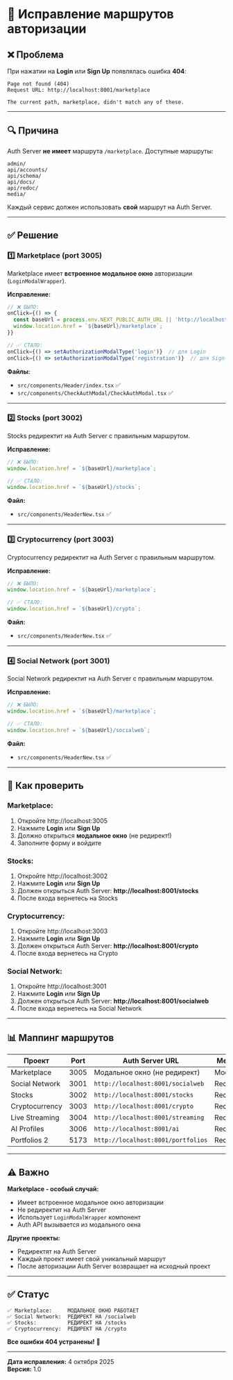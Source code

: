 # 🔐 Исправление маршрутов авторизации

## ❌ Проблема

При нажатии на **Login** или **Sign Up** появлялась ошибка **404**:

```
Page not found (404)
Request URL: http://localhost:8001/marketplace

The current path, marketplace, didn't match any of these.
```

---

## 🔍 Причина

Auth Server **не имеет** маршрута `/marketplace`. Доступные маршруты:

```
admin/
api/accounts/
api/schema/
api/docs/
api/redoc/
media/
```

Каждый сервис должен использовать **свой** маршрут на Auth Server.

---

## ✅ Решение

### 1️⃣ **Marketplace (port 3005)**

Marketplace имеет **встроенное модальное окно** авторизации (`LoginModalWrapper`).

**Исправление:**
```typescript
// ❌ БЫЛО:
onClick={() => {
  const baseUrl = process.env.NEXT_PUBLIC_AUTH_URL || 'http://localhost:8001';
  window.location.href = `${baseUrl}/marketplace`;
}}

// ✅ СТАЛО:
onClick={() => setAuthorizationModalType('login')}  // для Login
onClick={() => setAuthorizationModalType('registration')}  // для Sign Up
```

**Файлы:**
- `src/components/Header/index.tsx` ✅
- `src/components/CheckAuthModal/CheckAuthModal.tsx` ✅

---

### 2️⃣ **Stocks (port 3002)**

Stocks редиректит на Auth Server с правильным маршрутом.

**Исправление:**
```typescript
// ❌ БЫЛО:
window.location.href = `${baseUrl}/marketplace`;

// ✅ СТАЛО:
window.location.href = `${baseUrl}/stocks`;
```

**Файл:**
- `src/components/HeaderNew.tsx` ✅

---

### 3️⃣ **Cryptocurrency (port 3003)**

Cryptocurrency редиректит на Auth Server с правильным маршрутом.

**Исправление:**
```typescript
// ❌ БЫЛО:
window.location.href = `${baseUrl}/marketplace`;

// ✅ СТАЛО:
window.location.href = `${baseUrl}/crypto`;
```

**Файл:**
- `src/components/HeaderNew.tsx` ✅

---

### 4️⃣ **Social Network (port 3001)**

Social Network редиректит на Auth Server с правильным маршрутом.

**Исправление:**
```typescript
// ❌ БЫЛО:
window.location.href = `${baseUrl}/marketplace`;

// ✅ СТАЛО:
window.location.href = `${baseUrl}/socialweb`;
```

**Файл:**
- `src/components/HeaderNew.tsx` ✅

---

## 🧪 Как проверить

### Marketplace:
1. Откройте http://localhost:3005
2. Нажмите **Login** или **Sign Up**
3. Должно открыться **модальное окно** (не редирект!)
4. Заполните форму и войдите

### Stocks:
1. Откройте http://localhost:3002
2. Нажмите **Login** или **Sign Up**
3. Должен открыться Auth Server: **http://localhost:8001/stocks**
4. После входа вернетесь на Stocks

### Cryptocurrency:
1. Откройте http://localhost:3003
2. Нажмите **Login** или **Sign Up**
3. Должен открыться Auth Server: **http://localhost:8001/crypto**
4. После входа вернетесь на Crypto

### Social Network:
1. Откройте http://localhost:3001
2. Нажмите **Login** или **Sign Up**
3. Должен открыться Auth Server: **http://localhost:8001/socialweb**
4. После входа вернетесь на Social Network

---

## 📊 Маппинг маршрутов

| Проект           | Port | Auth Server URL                       | Метод          |
|------------------|------|---------------------------------------|----------------|
| Marketplace      | 3005 | Модальное окно (не редирект)         | Modal          |
| Social Network   | 3001 | `http://localhost:8001/socialweb`     | Redirect       |
| Stocks           | 3002 | `http://localhost:8001/stocks`        | Redirect       |
| Cryptocurrency   | 3003 | `http://localhost:8001/crypto`        | Redirect       |
| Live Streaming   | 3004 | `http://localhost:8001/streaming`     | Redirect       |
| AI Profiles      | 3006 | `http://localhost:8001/ai`            | Redirect       |
| Portfolios 2     | 5173 | `http://localhost:8001/portfolios`    | Redirect       |

---

## ⚠️ Важно

**Marketplace - особый случай:**
- Имеет встроенное модальное окно авторизации
- Не редиректит на Auth Server
- Использует `LoginModalWrapper` компонент
- Auth API вызывается из модального окна

**Другие проекты:**
- Редиректят на Auth Server
- Каждый проект имеет свой уникальный маршрут
- После авторизации Auth Server возвращает на исходный проект

---

## ✅ Статус

```
✅ Marketplace:     МОДАЛЬНОЕ ОКНО РАБОТАЕТ
✅ Social Network:  РЕДИРЕКТ НА /socialweb
✅ Stocks:          РЕДИРЕКТ НА /stocks
✅ Cryptocurrency:  РЕДИРЕКТ НА /crypto
```

**Все ошибки 404 устранены!** 🎉

---

**Дата исправления:** 4 октября 2025  
**Версия:** 1.0

